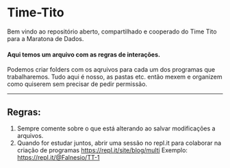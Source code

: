# Time-Tito

  Bem vindo ao repositório aberto, compartilhado e cooperado do Time Tito para a Maratona de Dados. 
  #### Aqui temos um arquivo com as regras de interações.
  Podemos criar folders com os aqruivos para cada um dos programas que trabalharemos.
  Tudo aqui é nosso, as pastas etc. então mexem e organizem como quiserem sem precisar de pedir permissão.

------------------
## Regras:

 1. Sempre comente sobre o que está alterando ao salvar modificações a arquivos.
 2. Quando for estudar juntos, abrir uma sessão no repl.it para colaborar na criação de programas
 https://repl.it/site/blog/multi
Exemplo: https://repl.it/@Falnesio/TT-1
